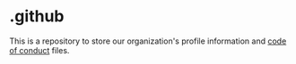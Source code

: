 # .github

This is a repository to store our organization's profile information and [code of conduct](https://github.com/MEDSsnowtoday/.github/blob/main/CODE_OF_CONDUCT.md) files.
